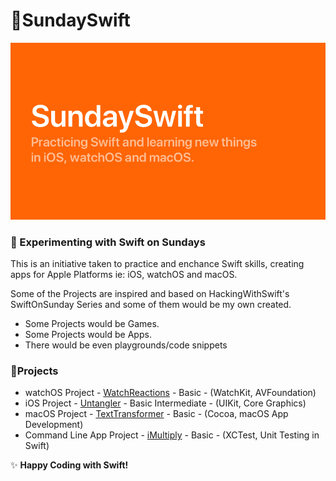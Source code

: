 # :high_brightness:SundaySwift

![Sunday Swift Backdrop](https://github.com/BuckyBoy6399/SundaySwift/blob/master/SundaySwift.jpg)

### :orange_book: Experimenting with Swift on Sundays

This is an initiative taken to practice and enchance Swift skills, creating apps for Apple Platforms ie: iOS, watchOS and macOS.

Some of the Projects are inspired and based on HackingWithSwift's SwiftOnSunday Series and some of them would be my own created.

- Some Projects would be Games.
- Some Projects would be Apps.
- There would be even playgrounds/code snippets

### :page_facing_up:Projects

- watchOS Project - [WatchReactions](https://github.com/BuckyBoy6399/SundaySwift/blob/master/WatchReactions/WatchReactions.md) - Basic - (WatchKit, AVFoundation)
- iOS Project - [Untangler](https://github.com/BuckyBoy6399/SundaySwift/blob/master/Untangler/untangler.md) - Basic Intermediate - (UIKit, Core Graphics)
- macOS Project - [TextTransformer](https://github.com/rajhraval1/SundaySwift/blob/master/TextTransformer/TextTransformer.md) - Basic - (Cocoa, macOS App Development)
- Command Line App Project - [iMultiply]() - Basic - (XCTest, Unit Testing in Swift)

:sparkles: **Happy Coding with Swift!**

